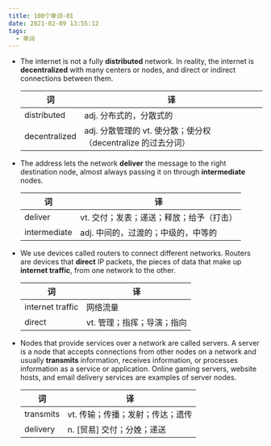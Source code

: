 ```yaml
---
title: 100个单词-01
date: 2021-02-09 13:55:12
tags:
  - 单词
---
```


- The internet is not a fully **distributed** network. In reality, the internet is **decentralized** with many centers or nodes, and direct or indirect connections between them.

  | 词            | 译                                                            |
  | ------------- | ------------------------------------------------------------- |
  | distributed   | adj. 分布式的，分散式的                                       |
  | decentralized | adj. 分散管理的 vt. 使分散；使分权（decentralize 的过去分词） |

- The address lets the network **deliver** the message to the right destination node, almost always passing it on through **intermediate** nodes.

  | 词           | 译                                       |
  | ------------ | ---------------------------------------- |
  | deliver      | vt. 交付；发表；递送；释放；给予（打击） |
  | intermediate | adj. 中间的，过渡的；中级的，中等的      |

- We use devices called routers to connect different networks. Routers are devices that **direct** IP packets, the pieces of data that make up **internet traffic**, from one network to the other.

  | 词               | 译                         |
  | ---------------- | -------------------------- |
  | internet traffic | 网络流量                   |
  | direct           | vt. 管理；指挥；导演；指向 |

- Nodes that provide services over a network are called servers. A server is a node that accepts connections from other nodes on a network and usually **transmits** information, receives information, or processes information as a service or application. Online gaming servers, website hosts, and email delivery services are examples of server nodes.

  | 词        | 译                               |
  | --------- | -------------------------------- |
  | transmits | vt. 传输；传播；发射；传达；遗传 |
  | delivery  | n. [贸易] 交付；分娩；递送       |
